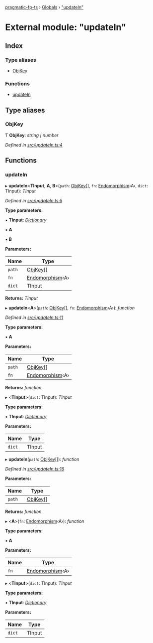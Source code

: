[pragmatic-fp-ts](../README.md) › [Globals](../globals.md) › ["updateIn"](_updatein_.md)

# External module: "updateIn"

## Index

### Type aliases

* [ObjKey](_updatein_.md#objkey)

### Functions

* [updateIn](_updatein_.md#updatein)

## Type aliases

###  ObjKey

Ƭ **ObjKey**: *string | number*

*Defined in [src/updateIn.ts:4](https://github.com/hermann-p/pragmatic-fp-ts/blob/0abe0d4/src/updateIn.ts#L4)*

## Functions

###  updateIn

▸ **updateIn**<**TInput**, **A**, **B**>(`path`: [ObjKey](_updatein_.md#objkey)[], `fn`: [Endomorphism](_types_.md#endomorphism)‹A›, `dict`: TInput): *TInput*

*Defined in [src/updateIn.ts:5](https://github.com/hermann-p/pragmatic-fp-ts/blob/0abe0d4/src/updateIn.ts#L5)*

**Type parameters:**

▪ **TInput**: *[Dictionary](_types_.md#dictionary)*

▪ **A**

▪ **B**

**Parameters:**

Name | Type |
------ | ------ |
`path` | [ObjKey](_updatein_.md#objkey)[] |
`fn` | [Endomorphism](_types_.md#endomorphism)‹A› |
`dict` | TInput |

**Returns:** *TInput*

▸ **updateIn**<**A**>(`path`: [ObjKey](_updatein_.md#objkey)[], `fn`: [Endomorphism](_types_.md#endomorphism)‹A›): *function*

*Defined in [src/updateIn.ts:11](https://github.com/hermann-p/pragmatic-fp-ts/blob/0abe0d4/src/updateIn.ts#L11)*

**Type parameters:**

▪ **A**

**Parameters:**

Name | Type |
------ | ------ |
`path` | [ObjKey](_updatein_.md#objkey)[] |
`fn` | [Endomorphism](_types_.md#endomorphism)‹A› |

**Returns:** *function*

▸ <**TInput**>(`dict`: TInput): *TInput*

**Type parameters:**

▪ **TInput**: *[Dictionary](_types_.md#dictionary)*

**Parameters:**

Name | Type |
------ | ------ |
`dict` | TInput |

▸ **updateIn**(`path`: [ObjKey](_updatein_.md#objkey)[]): *function*

*Defined in [src/updateIn.ts:16](https://github.com/hermann-p/pragmatic-fp-ts/blob/0abe0d4/src/updateIn.ts#L16)*

**Parameters:**

Name | Type |
------ | ------ |
`path` | [ObjKey](_updatein_.md#objkey)[] |

**Returns:** *function*

▸ <**A**>(`fn`: [Endomorphism](_types_.md#endomorphism)‹A›): *function*

**Type parameters:**

▪ **A**

**Parameters:**

Name | Type |
------ | ------ |
`fn` | [Endomorphism](_types_.md#endomorphism)‹A› |

▸ <**TInput**>(`dict`: TInput): *TInput*

**Type parameters:**

▪ **TInput**: *[Dictionary](_types_.md#dictionary)*

**Parameters:**

Name | Type |
------ | ------ |
`dict` | TInput |
